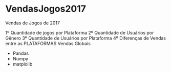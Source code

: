 # VendasJogos2017
Vendas de Jogos de 2017

1º Quantidade de jogos por Plataforma 
2º Quantidade de Usuários por Gênero
3º Quantidade de Usuários por Plataforma
4º Diferenças de Vendas entre as PLATAFORMAS Vendas Globais

* Pandas
* Numpy 
* matplolib
